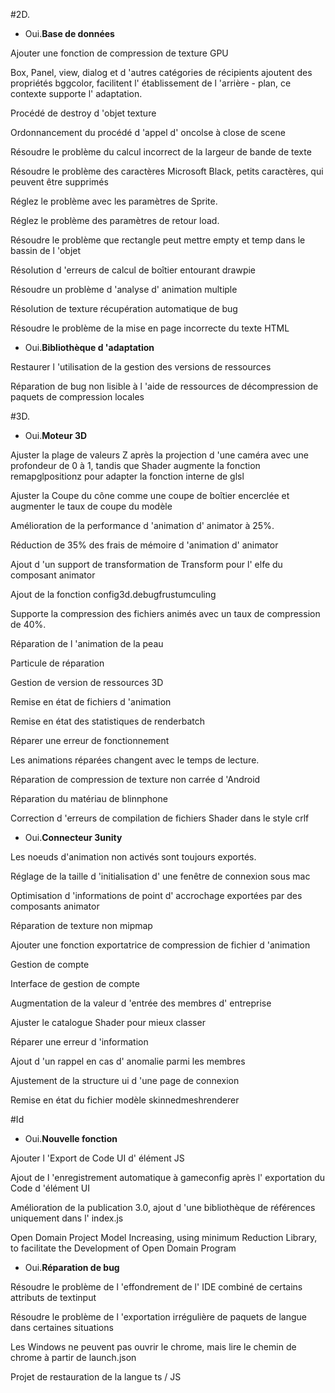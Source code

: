 #2D.

- Oui.**Base de données**

Ajouter une fonction de compression de texture GPU

Box, Panel, view, dialog et d 'autres catégories de récipients ajoutent des propriétés bggcolor, facilitent l' établissement de l 'arrière - plan, ce contexte supporte l' adaptation.

Procédé de destroy d 'objet texture

Ordonnancement du procédé d 'appel d' oncolse à close de scene

Résoudre le problème du calcul incorrect de la largeur de bande de texte

Résoudre le problème des caractères Microsoft Black, petits caractères, qui peuvent être supprimés

Réglez le problème avec les paramètres de Sprite.

Réglez le problème des paramètres de retour load.

Résoudre le problème que rectangle peut mettre empty et temp dans le bassin de l 'objet

Résolution d 'erreurs de calcul de boîtier entourant drawpie

Résoudre un problème d 'analyse d' animation multiple

Résolution de texture récupération automatique de bug

Résoudre le problème de la mise en page incorrecte du texte HTML


- Oui.**Bibliothèque d 'adaptation**

Restaurer l 'utilisation de la gestion des versions de ressources

Réparation de bug non lisible à l 'aide de ressources de décompression de paquets de compression locales




#3D.

- Oui.**Moteur 3D**

Ajuster la plage de valeurs Z après la projection d 'une caméra avec une profondeur de 0 à 1, tandis que Shader augmente la fonction remapglpositionz pour adapter la fonction interne de glsl

Ajuster la Coupe du cône comme une coupe de boîtier encerclée et augmenter le taux de coupe du modèle

Amélioration de la performance d 'animation d' animator à 25%.

Réduction de 35% des frais de mémoire d 'animation d' animator

Ajout d 'un support de transformation de Transform pour l' elfe du composant animator

Ajout de la fonction config3d.debugfrustumculing

Supporte la compression des fichiers animés avec un taux de compression de 40%.

Réparation de l 'animation de la peau

Particule de réparation

Gestion de version de ressources 3D

Remise en état de fichiers d 'animation

Remise en état des statistiques de renderbatch

Réparer une erreur de fonctionnement

Les animations réparées changent avec le temps de lecture.

Réparation de compression de texture non carrée d 'Android

Réparation du matériau de blinnphone

Correction d 'erreurs de compilation de fichiers Shader dans le style crlf

- Oui.**Connecteur 3unity**

Les noeuds d'animation non activés sont toujours exportés.

Réglage de la taille d 'initialisation d' une fenêtre de connexion sous mac

Optimisation d 'informations de point d' accrochage exportées par des composants animator

Réparation de texture non mipmap

Ajouter une fonction exportatrice de compression de fichier d 'animation

Gestion de compte

Interface de gestion de compte

Augmentation de la valeur d 'entrée des membres d' entreprise

Ajuster le catalogue Shader pour mieux classer

Réparer une erreur d 'information

Ajout d 'un rappel en cas d' anomalie parmi les membres

Ajustement de la structure ui d 'une page de connexion

Remise en état du fichier modèle skinnedmeshrenderer



#Id

- Oui.**Nouvelle fonction**

Ajouter l 'Export de Code UI d' élément JS

Ajout de l 'enregistrement automatique à gameconfig après l' exportation du Code d 'élément UI

Amélioration de la publication 3.0, ajout d 'une bibliothèque de références uniquement dans l' index.js

Open Domain Project Model Increasing, using minimum Reduction Library, to facilitate the Development of Open Domain Program

- Oui.**Réparation de bug**

Résoudre le problème de l 'effondrement de l' IDE combiné de certains attributs de textinput

Résoudre le problème de l 'exportation irrégulière de paquets de langue dans certaines situations

Les Windows ne peuvent pas ouvrir le chrome, mais lire le chemin de chrome à partir de launch.json

Projet de restauration de la langue ts / JS
